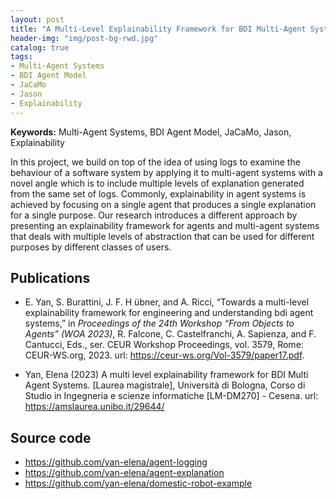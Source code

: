 ```yaml
---
layout: post
title: "A Multi-Level Explainability Framework for BDI Multi-Agent Systems"
header-img: "img/post-bg-rwd.jpg"
catalog: true
tags: 
- Multi-Agent Systems
- BDI Agent Model
- JaCaMo
- Jason
- Explainability
---
```


**Keywords:** Multi-Agent Systems, BDI Agent Model, JaCaMo, Jason, Explainability

In this project, we build on top of the idea of using logs to examine the behaviour of a software system by applying it to multi-agent systems with a novel angle which is to include multiple levels of explanation generated from the same set of logs. Commonly, explainability in agent systems is achieved by focusing on a single agent that produces a single explanation for a single purpose. Our research introduces a different approach by presenting an explainability framework for agents and multi-agent systems that deals with multiple levels of abstraction that can be used for different purposes by different classes of users.

## Publications
- E. Yan, S. Burattini, J. F. H ̈ubner, and A. Ricci, “Towards a multi-level explainability
framework for engineering and understanding bdi agent systems,” in *Proceedings of the 24th
Workshop “From Objects to Agents” (WOA 2023)*, R. Falcone, C. Castelfranchi,
A. Sapienza, and F. Cantucci, Eds., ser. CEUR Workshop Proceedings, vol. 3579, Rome:
CEUR-WS.org, 2023. url: https://ceur-ws.org/Vol-3579/paper17.pdf.

- Yan, Elena (2023) A multi level explainability framework for BDI Multi Agent Systems. [Laurea magistrale], Università di Bologna, Corso di Studio in Ingegneria e scienze informatiche [LM-DM270] - Cesena. url: https://amslaurea.unibo.it/29644/

## Source code 
- https://github.com/yan-elena/agent-logging
- https://github.com/yan-elena/agent-explanation
- https://github.com/yan-elena/domestic-robot-example